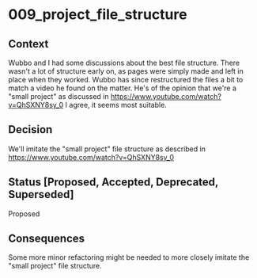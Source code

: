 # 009_project_file_structure

## Context

Wubbo and I had some discussions about the best file structure. There wasn't a lot of structure early on, as pages were simply made and left in place when they worked.
Wubbo has since restructured the files a bit to match a video he found on the matter.
He's of the opinion that we're a "small project" as discussed in https://www.youtube.com/watch?v=QhSXNY8sy_0
I agree, it seems most suitable.

## Decision

We'll imitate the "small project" file structure as described in https://www.youtube.com/watch?v=QhSXNY8sy_0

## Status [Proposed, Accepted, Deprecated, Superseded]

Proposed

## Consequences

Some more minor refactoring might be needed to more closely imitate the "small project" file structure.
